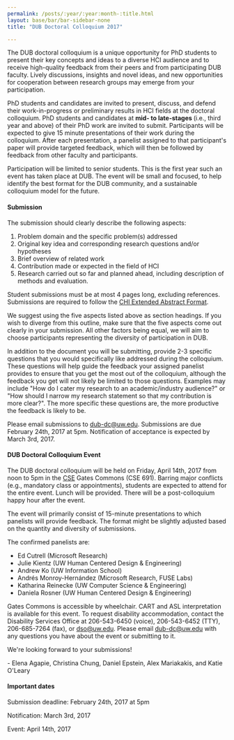 ```yaml
---
permalink: /posts/:year/:year:month-:title.html
layout: base/bar/bar-sidebar-none
title: "DUB Doctoral Colloquium 2017"

---
```


<div class="row" style="margin-bottom: 15px">
  <div class="col-md-8" markdown="block">
The DUB doctoral colloquium is a unique opportunity for PhD students to present their key concepts and ideas to a diverse HCI audience and to receive high-quality feedback from their peers and from participating DUB faculty. Lively discussions, insights and novel ideas, and new opportunities for cooperation between research groups may emerge from your participation.

PhD students and candidates are invited to present, discuss, and defend their work-in-progress or preliminary results in HCI fields at the doctoral colloquium. PhD students and candidates at <strong> mid- to late-stages </strong> (i.e., third year and above) of their PhD work are invited to submit. Participants will be expected to give 15 minute presentations of their work during the colloquium. After each presentation, a panelist assigned to that participant's paper will provide targeted feedback, which will then be followed by feedback from other faculty and participants.
   
Participation will be limited to senior students. This is the first year such an event has taken place at DUB. The event will be small and focused, to help identify the best format for the DUB community, and a sustainable colloquium model for the future. 

<h4> Submission </h4>

The submission should clearly describe the following aspects:

1. Problem domain and the specific problem(s) addressed
2. Original key idea and corresponding research questions and/or hypotheses
3. Brief overview of related work
4. Contribution made or expected in the field of HCI
5. Research carried out so far and planned ahead, including description of methods and evaluation.

Student submissions must be at most 4 pages long, excluding references. Submissions are required to follow the <a href="//chi2017.acm.org/submission-formats.html">CHI Extended Abstract Format</a>. 

We suggest using the five aspects listed above as section headings. If you wish to diverge from this outline, make sure that the five aspects come out clearly in your submission. All other factors being equal, we will aim to choose participants representing the diversity of participation in DUB.

In addition to the document you will be submitting, provide 2-3 specific questions that you would specifically like addressed during the colloquium. These questions will help guide the feedback your assigned panelist provides to ensure that you get the most out of the colloquium, although the feedback you get will not likely be limited to those questions. Examples may include "How do I cater my research to an academic/industry audience?" or "How should I narrow my research statement so that my contribution is more clear?". The more specific these questions are, the more productive the feedback is likely to be.

Please email submissions to <a href="mailto:dub-dc@uw.edu">dub-dc@uw.edu</a>. Submissions are due February 24th, 2017 at 5pm. Notification of acceptance is expected by March 3rd, 2017.

<h4> DUB Doctoral Colloquium Event </h4>

The DUB doctoral colloquium will be held on Friday, April 14th, 2017 from noon to 5pm in the <a href="//www.washington.edu/maps/#!/cse">CSE</a> Gates Commons (CSE 691). Barring major conflicts (e.g., mandatory class or appointments), students are expected to attend for the entire event. Lunch will be provided. There will be a post-colloquium happy hour after the event.

The event will primarily consist of 15-minute presentations to which panelists will provide feedback. The format might be slightly adjusted based on the quantity and diversity of submissions.

The confirmed panelists are:
- Ed Cutrell (Microsoft Research)
- Julie Kientz (UW Human Centered Design & Engineering)
- Andrew Ko (UW Information School)
- Andrés Monroy-Hernández (Microsoft Research, FUSE Labs)
- Katharina Reinecke (UW Computer Science & Engineering)
- Daniela Rosner (UW Human Centered Design & Engineering)

Gates Commons is accessible by wheelchair. CART and ASL interpretation is available for this event. To request disability accommodation, contact the Disability Services Office at 206-543-6450 (voice), 206-543-6452 (TTY), 206-685-7264 (fax), or dso@uw.edu. Please email <a href="mailto:dub-dc@uw.edu">dub-dc@uw.edu</a> with any questions you have about the event or submitting to it.

We're looking forward to your submissions!

\- Elena Agapie, Christina Chung, Daniel Epstein, Alex Mariakakis, and Katie O'Leary
  </div>
  <div class="col-md-4" markdown="block">
<h4> Important dates </h4>

Submission deadline: February 24th, 2017 at 5pm

Notification: March 3rd, 2017

Event: April 14th, 2017
  </div>
</div>


